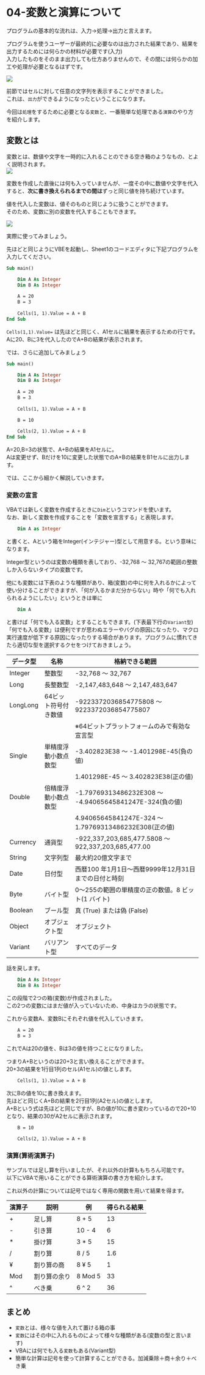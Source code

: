 # 04-変数と演算について

プログラムの基本的な流れは、入力→処理→出力と言えます。  

プログラムを使うユーザーが最終的に必要なのは出力された結果であり、結果を出力するためには何らかの材料が必要です(入力)  
入力したものをそのまま出力しても仕方ありませんので、その間には何らかの加工や処理が必要となるはずです。  

![](images/03-Variable/03-Variable20211812-142448.png)

前節ではセルに対して任意の文字列を表示することができました。  
これは、`出力`ができるようになったということになります。  

今回は`処理`をするために必要となる`変数`と、一番簡単な処理である`演算`のやり方を紹介します。  

## 変数とは

変数とは、数値や文字を一時的に入れることのできる空き箱のようなもの、とよく説明されます。  
![](images/03-Variable/03-Variable20211812-143401.png)

変数を作成した直後には何も入っていませんが、一度その中に数値や文字を代入すると、**次に書き換えられるまでの間は**ずっと同じ値を持ち続けています。  

値を代入した変数は、値そのものと同じように扱うことができます。  
そのため、変数に別の変数を代入することもできます。  

![](images/03-Variable/03-Variable20211812-144201.png)

実際に使ってみましょう。

先ほどと同じようにVBEを起動し、Sheet1のコードエディタに下記プログラムを入力してください。  

```vb
Sub main()

    Dim A As Integer
    Dim B As Integer
    
    A = 20
    B = 3
    
    Cells(1, 1).Value = A + B
End Sub
```

`Cells(1,1).Value=`
は先ほどと同じく、A1セルに結果を表示するための行です。  
Aに20、Bに3を代入したのでA+Bの結果が表示されます。  

では、さらに追加してみましょう
```vb
Sub main()

    Dim A As Integer
    Dim B As Integer
    
    A = 20
    B = 3
    
    Cells(1, 1).Value = A + B

    B = 10
    
    Cells(2, 1).Value = A + B
End Sub
```

A=20,B=3の状態で、A+Bの結果をA1セルに。  
Aは変更せず、Bだけを10に変更した状態でのA+Bの結果をB1セルに出力します。  

では、ここから細かく解説していきます。  

### 変数の宣言

VBAでは新しく変数を作成するときに`Dim`というコマンドを使います。  
なお、新しく変数を作成することを「変数を宣言する」と表現します。

```vb
    Dim A as Integer
```
と書くと、Aという箱をInteger(インテジャー)型として用意する。という意味になります。

Integer型というのは変数の種類を表しており、-32,768 ～ 32,767の範囲の整数しか入らないタイプの変数です。

他にも変数には下表のような種類があり、箱(変数)の中に何を入れるかによって使い分けることができますが、「何が入るかまだ分からない」時や「何でも入れられるようにしたい」というときは単に
```vb
    Dim A
```
と書けば「何でも入る変数」とすることもできます。(下表最下行の`Variant型`)  
「何でも入る変数」は便利ですが思わぬエラーやバグの原因になったり、マクロ実行速度が低下する原因になったりする場合があります。プログラムに慣れてきたら適切な型を選択するクセをつけておきましょう。  



| データ型 | 名称                 | 格納できる範囲                                          |
| -------- | -------------------- | ------------------------------------------------------- |
| Integer  | 整数型               | -32,768 ～ 32,767                                       |
| Long     | 長整数型             | -2,147,483,648 ～ 2,147,483,647                         |
| LongLong | 64ビット符号付き数値 | -9223372036854775808 ～ 9223372036854775807             |
|          |                      | ※64ビットプラットフォームのみで有効な宣言型             |
| Single   | 単精度浮動小数点数型 | -3.402823E38 ～ -1.401298E-45(負の値)                   |
|          |                      | 1.401298E-45 ～ 3.402823E38(正の値)                     |
| Double   | 倍精度浮動小数点数型 | -1.79769313486232E308 ～ -4.94065645841247E-324(負の値) |
|          |                      | 4.94065645841247E-324 ～ 1.79769313486232E308(正の値)   |
| Currency | 通貨型               | -922,337,203,685,477.5808 ～ 922,337,203,685,477.00     |
| String   | 文字列型             | 最大約20億文字まで                                      |
| Date     | 日付型               | 西暦100 年1月1日～西暦9999年12月31日までの日付と時刻    |
| Byte     | バイト型             | 0～255の範囲の単精度の正の数値。8 ビット(1 バイト)      |
| Boolean  | ブール型             | 真 (True) または偽 (False)                              |
| Object   | オブジェクト型       | オブジェクト                                            |
| Variant  | バリアント型         | すべてのデータ                                          |


話を戻します。  

```vb
    Dim A As Integer
    Dim B As Integer
```

この段階で2つの箱(変数)が作成されました。  
この2つの変数にはまだ値が入っていないため、中身はカラの状態です。  

これから変数A、変数Bにそれぞれ値を代入していきます。  

```vb
    A = 20
    B = 3
```
これでAは20の値を、Bは3の値を持つことになりました。  

つまりA+Bというのは20+3と言い換えることができます。  
20+3の結果を1行目1列のセル(A1セル)の値とします。
```vb
    Cells(1, 1).Value = A + B
```

次にBの値を10に書き換えます。  
先ほどと同じくA+Bの結果を2行目1列(A2セル)の値とします。  
A+Bという式は先ほどと同じですが、Bの値が10に書き変わっているので20+10となり、結果の30がA2セルに表示されます。

```vb
    B = 10
    
    Cells(2, 1).Value = A + B
```

### 演算(算術演算子)

サンプルでは足し算を行いましたが、それ以外の計算ももちろん可能です。  
以下にVBAで用いることができる算術演算の書き方を紹介します。  

これ以外の計算については記号ではなく専用の関数を用いて結果を得ます。  


| 演算子 | 説明         | 例      | 得られる結果 |
| ------ | ------------ | ------- | ------------ |
| +      | 足し算       | 8 + 5   | 13           |
| -      | 引き算       | 10 - 4 | 6            |
| *      | 掛け算       | 3 * 5   | 15           |
| /      | 割り算       | 8 / 5  | 1.6          |
| ¥      | 割り算の商   | 8 ¥ 5   | 1            |
| Mod    | 割り算の余り | 8 Mod 5 | 33           |
| ^      | べき乗       | 6 ^ 2   | 36           |

## まとめ

- `変数`とは、様々な値を入れて置ける箱の事
- `変数`にはその中に入れるものによって様々な種類がある(変数の型と言います)
- VBAには何でも入る`変数`もある(Variant型)
- 簡単な計算は記号を使って計算することができる。加減乗除＋商＋余り＋べき乗
